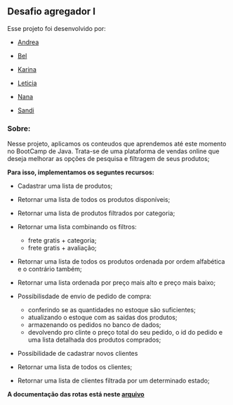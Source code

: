 ## Desafio agregador I

Esse projeto foi desenvolvido por:

- [Andrea](https://github.com/andherreraML)

- [Bel](https://github.com/BelAlbuquerque)

- [Karina](https://github.com/KarinaLimaMeli)

- [Leticia](https://github.com/lecastroMELI)

- [Nana](https://github.com/InajaraPereira)

- [Sandi](https://github.com/sandiouriquemeli)

### Sobre:

Nesse projeto, aplicamos os conteudos que aprendemos até este momento no BootCamp de Java.
Trata-se de uma plataforma de vendas online que deseja melhorar as opções de pesquisa  e filtragem de seus produtos;

**Para isso, implementamos os seguntes recursos:**

 - Cadastrar uma lista de produtos;

 - Retornar uma lista de todos os produtos disponíveis;

 - Retornar uma lista de produtos filtrados por categoria;

 - Retornar uma lista combinando os filtros: 

    - frete gratis + categoria;
    - frete gratis + avaliação;

 - Retornar uma lista de todos os produtos ordenada por ordem alfabética e o contrário também;

 - Retornar uma lista ordenada por preço mais alto e preço mais baixo;

 - Possibilisdade de envio de pedido de compra:

    - conferindo se as quantidades no estoque são suficientes;
    - atualizando o estoque com as saidas dos produtos;
    - armazenando os pedidos no banco de dados;
    - devolvendo pro clinte o preço total do seu pedido, o id do pedido e uma lista detalhada dos produtos comprados;

 - Possibilidade de cadastrar novos clientes

 - Retornar uma lista de todos os clientes;

 - Retornar uma lista de clientes filtrada por um determinado estado;


**A documentação das rotas está neste [arquivo](Desafio_Spring-E-commerce.postman_collection.json)**
